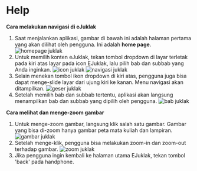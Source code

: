 Help
=================

**Cara melakukan navigasi di eJuklak**

1. Saat menjalankan aplikasi, gambar di bawah ini adalah halaman pertama yang akan dilihat oleh pengguna. Ini adalah **home page**.
![homepage juklak](images/juklak_homepage.png)
2. Untuk memilih konten eJuklak, tekan tombol dropdown di layar terletak pada kiri atas layar pada icon EJuklak, lalu pilih bab dan subbab yang Anda inginkan.
![icon juklak](images/juklak_icon.png)
![navigasi juklak](images/juklak_navigasi.png)
3. Selain menekan tombol ikon dropdown di kiri atas, pengguna juga bisa dapat menge-slide layar dari ujung kiri ke kanan. Menu navigasi akan ditampilkan.
![geser juklak](images/juklak_geser.png)
4. Setelah memilih bab dan subbab tertentu, aplikasi akan langsung menampilkan bab dan subbab yang dipilih oleh pengguna.
![bab juklak](images/juklak_bab.png)

**Cara melihat dan menge-zoom gambar**

1. Untuk menge-zoom gambar, langsung klik salah satu gambar. Gambar yang bisa di-zoom hanya gambar peta mata kuliah dan lampiran.
![gambar juklak](images/juklak_gambar.png)
2. Setelah menge-klik, pengguna bisa melakukan zoom-in dan zoom-out terhadap gambar.
![zoom juklak](images/juklak_zoom.png)
3. Jika pengguna ingin kembali ke halaman utama EJuklak, tekan tombol 'back' pada handphone.
